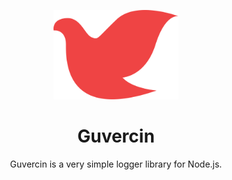 <p align="center">
  <img src="https://github.com/guvercinjs/.github/blob/main/guvercin.svg" width="200">
</p>

<h1 align="center">
Guvercin
</h1>

<p align="center">
Guvercin is a very simple logger library for Node.js.
<p>
